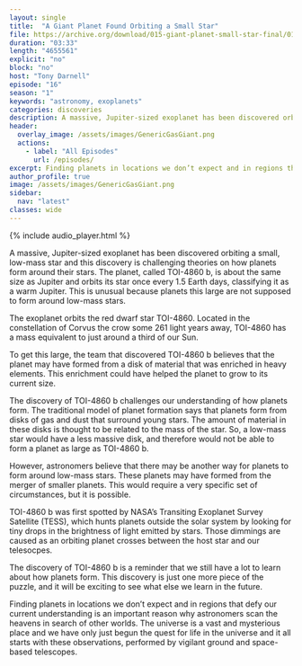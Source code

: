 ```yaml
---
layout: single
title:  "A Giant Planet Found Orbiting a Small Star"
file: https://archive.org/download/015-giant-planet-small-star-final/015_GiantPlanetSmallStar_final.mp3
duration: "03:33"
length: "4655561"
explicit: "no"
block: "no"
host: "Tony Darnell"
episode: "16"
season: "1"
keywords: "astronomy, exoplanets"
categories: discoveries
description: A massive, Jupiter-sized exoplanet has been discovered orbiting a small, low-mass star and this discovery is challenging theories on how planets form around their stars. The planet, called TOI-4860 b, is about the same size as Jupiter and orbits its star once every 1.5 Earth days, classifying it as a warm Jupiter. This is unusual because planets this large are not supposed to form around low-mass stars.
header:
  overlay_image: /assets/images/GenericGasGiant.png
  actions:
    - label: "All Episodes"
      url: /episodes/
excerpt: Finding planets in locations we don’t expect and in regions that defy our current understanding is an important reason why astronomers scan the heavens in search of other worlds
author_profile: true
image: /assets/images/GenericGasGiant.png
sidebar: 
  nav: "latest"
classes: wide
---
```


{% include audio_player.html %} 

A massive, Jupiter-sized exoplanet has been discovered orbiting a small, low-mass star and this discovery is challenging theories on how planets form around their stars. The planet, called TOI-4860 b, is about the same size as Jupiter and orbits its star once every 1.5 Earth days, classifying it as a warm Jupiter. This is unusual because planets this large are not supposed to form around low-mass stars.

The exoplanet orbits the red dwarf star TOI-4860. Located in the constellation of Corvus the crow some 261 light years away, TOI-4860 has a mass equivalent to just around a third of our Sun. 

To get this large, the team that discovered TOI-4860 b believes that the planet may have formed from a disk of material that was enriched in heavy elements. This enrichment could have helped the planet to grow to its current size.

The discovery of TOI-4860 b challenges our understanding of how planets form. The traditional model of planet formation says that planets form from disks of gas and dust that surround young stars. The amount of material in these disks is thought to be related to the mass of the star. So, a low-mass star would have a less massive disk, and therefore would not be able to form a planet as large as TOI-4860 b.

However, astronomers believe that there may be another way for planets to form around low-mass stars. These planets may have formed from the merger of smaller planets. This would require a very specific set of circumstances, but it is possible.

TOI-4860 b was first spotted by NASA’s Transiting Exoplanet Survey Satellite (TESS), which hunts planets outside the solar system by looking for tiny drops in the brightness of light emitted by stars. Those dimmings are caused as an orbiting planet crosses between the host star and our telesocpes.

The discovery of TOI-4860 b is a reminder that we still have a lot to learn about how planets form. This discovery is just one more piece of the puzzle, and it will be exciting to see what else we learn in the future.

Finding planets in locations we don’t expect and in regions that defy our current understanding is an important reason why astronomers scan the heavens in search of other worlds.  The universe is a vast and mysterious place and we have only just begun the quest for life in the universe and it all starts with these observations, performed by vigilant ground and space-based telescopes.

